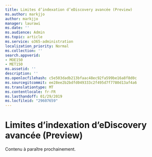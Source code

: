 ```yaml
---
title: Limites d’indexation d’eDiscovery avancée (Preview)
ms.author: markjjo
author: markjjo
manager: laurawi
ms.date: ''
ms.audience: Admin
ms.topic: article
ms.service: o365-administration
localization_priority: Normal
ms.collection: ''
search.appverid:
- MOE150
- MET150
ms.assetid: ''
description: ''
ms.openlocfilehash: c5e503dadb213bfaac48ec92fa599be16a8f8d0c
ms.sourcegitcommit: ee28ee2b2bdfd049333c2f495d7f7780d13af4a6
ms.translationtype: MT
ms.contentlocale: fr-FR
ms.lasthandoff: 01/29/2019
ms.locfileid: "29607659"
---
```

# <a name="indexing-limits-in-advanced-ediscovery-preview"></a>Limites d’indexation d’eDiscovery avancée (Preview)

Contenu à paraître prochainement.
